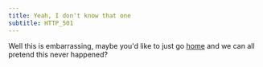 ```yaml
---
title: Yeah, I don't know that one
subtitle: HTTP_501
---
```


Well this is embarrassing, maybe you'd like to just go [home](/) and we can all pretend
this never happened?
